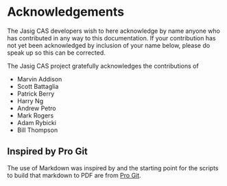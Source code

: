 # Acknowledgements #

The Jasig CAS developers wish to here acknowledge by name anyone who has contributed in any way to this documentation. If your contribution has not yet been acknowledged by inclusion of your name below, please do speak up so this can be corrected.

The Jasig CAS project gratefully acknowledges the contributions of 

* Marvin Addison
* Scott Battaglia
* Patrick Berry
* Harry Ng
* Andrew Petro
* Mark Rogers
* Adam Rybicki
* Bill Thompson

## Inspired by Pro Git ##

The use of Markdown was inspired by and the starting point for the scripts to build that markdown to PDF are from [Pro Git].

[Pro Git]: https://github.com/progit/progit
